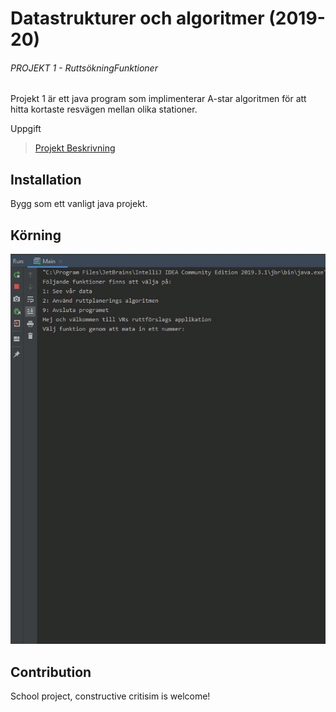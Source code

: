 # Datastrukturer och algoritmer (2019-20)
###### PROJEKT 1 - RuttsökningFunktioner
Projekt 1 är ett java program som implimenterar A-star algoritmen för att hitta kortaste resvägen mellan olika stationer.

Uppgift
> [Projekt Beskrivning](projekt_beskrivning.pdf)

## Installation
Bygg som ett vanligt java projekt.

## Körning
![image of program running](images/program.gif)

## Contribution
School project, constructive critisim is welcome!

